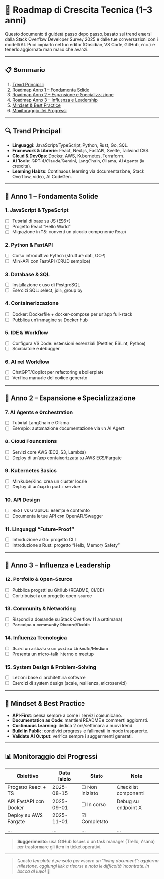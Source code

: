# 🎯 Roadmap di Crescita Tecnica (1–3 anni)

Questo documento ti guiderà passo dopo passo, basato sui trend emersi dalla Stack Overflow Developer Survey 2025 e dalle tue conversazioni con i modelli AI. Puoi copiarlo nel tuo editor (Obsidian, VS Code, GitHub, ecc.) e tenerlo aggiornato man mano che avanzi.

---

## 📋 Sommario
1. [Trend Principali](#trend-principali)  
2. [Roadmap Anno 1 – Fondamenta Solide](#anno-1---fondamenta-solide)  
3. [Roadmap Anno 2 – Espansione e Specializzazione](#anno-2---espansione-e-specializzazione)  
4. [Roadmap Anno 3 – Influenza e Leadership](#anno-3---influenza-e-leadership)  
5. [Mindset & Best Practice](#mindset--best-practice)  
6. [Monitoraggio dei Progressi](#monitoraggio-dei-progressi)  

---

## 🔍 Trend Principali

- **Linguaggi**: JavaScript/TypeScript, Python, Rust, Go, SQL.  
- **Framework & Librerie**: React, Next.js, FastAPI, Svelte, Tailwind CSS.  
- **Cloud & DevOps**: Docker, AWS, Kubernetes, Terraform.  
- **AI Tools**: GPT-4/Claude/Gemini, LangChain, Ollama, AI Agents (in crescita).  
- **Learning Habits**: Continuous learning via documentazione, Stack Overflow, video, AI CodeGen.

---

## 📆 Anno 1 – Fondamenta Solide

### 1. JavaScript & TypeScript
- [ ] Tutorial di base su JS (ES6+)  
- [ ] Progetto React “Hello World”  
- [ ] Migrazione in TS: converti un piccolo componente React  

### 2. Python & FastAPI
- [ ] Corso introduttivo Python (strutture dati, OOP)  
- [ ] Mini-API con FastAPI (CRUD semplice)  

### 3. Database & SQL
- [ ] Installazione e uso di PostgreSQL  
- [ ] Esercizi SQL: select, join, group by  

### 4. Containerizzazione
- [ ] Docker: Dockerfile + docker-compose per un’app full-stack  
- [ ] Pubblica un’immagine su Docker Hub  

### 5. IDE & Workflow
- [ ] Configura VS Code: estensioni essenziali (Prettier, ESLint, Python)  
- [ ] Scorciatoie e debugger  

### 6. AI nel Workflow
- [ ] ChatGPT/Copilot per refactoring e boilerplate  
- [ ] Verifica manuale del codice generato  

---

## 🚀 Anno 2 – Espansione e Specializzazione

### 7. AI Agents e Orchestration
- [ ] Tutorial LangChain e Ollama  
- [ ] Esempio: automazione documentazione via un AI Agent  

### 8. Cloud Foundations
- [ ] Servizi core AWS (EC2, S3, Lambda)  
- [ ] Deploy di un’app containerizzata su AWS ECS/Fargate  

### 9. Kubernetes Basics
- [ ] Minikube/Kind: crea un cluster locale  
- [ ] Deploy di un’app in pod + service  

### 10. API Design
- [ ] REST vs GraphQL: esempi e confronto  
- [ ] Documenta le tue API con OpenAPI/Swagger  

### 11. Linguaggi “Future-Proof”
- [ ] Introduzione a Go: progetto CLI  
- [ ] Introduzione a Rust: progetto “Hello, Memory Safety”  

---

## 🌟 Anno 3 – Influenza e Leadership

### 12. Portfolio & Open-Source
- [ ] Pubblica progetti su GitHub (README, CI/CD)  
- [ ] Contribuisci a un progetto open-source  

### 13. Community & Networking
- [ ] Rispondi a domande su Stack Overflow (1 a settimana)  
- [ ] Partecipa a community Discord/Reddit  

### 14. Influenza Tecnologica
- [ ] Scrivi un articolo o un post su LinkedIn/Medium  
- [ ] Presenta un micro-talk interno o meetup  

### 15. System Design & Problem-Solving
- [ ] Lezioni base di architettura software  
- [ ] Esercizi di system design (scale, resilienza, microservizi)  

---

## 🧠 Mindset & Best Practice

- **API-First**: pensa sempre a come i servizi comunicano.  
- **Documentation as Code**: mantieni README e commenti aggiornati.  
- **Continuous Learning**: dedica 2 ore/settimana a nuovi trend.  
- **Build in Public**: condividi progressi e fallimenti in modo trasparente.  
- **Validate AI Output**: verifica sempre i suggerimenti generati.

---

## 📊 Monitoraggio dei Progressi

| Obiettivo                          | Data Inizio | Stato      | Note                      |
|------------------------------------|-------------|------------|---------------------------|
| Progetto React + TS                | 2025-08-15  | ☐ Non iniziato | Checklist componenti      |
| API FastAPI con Docker             | 2025-09-01  | ☐ In corso   | Debug su endpoint X       |
| Deploy su AWS Fargate              | 2025-11-01  | ☑ Completato |                           |
| …                                  | …           | …          | …                         |

> **Suggerimento**: usa GitHub Issues o un task manager (Trello, Asana) per trasformare gli item in ticket operativi.

---

> _Questo template è pensato per essere un “living document”: aggiorna milestone, aggiungi link a risorse e nota le difficoltà incontrate. In bocca al lupo!_  🚀
